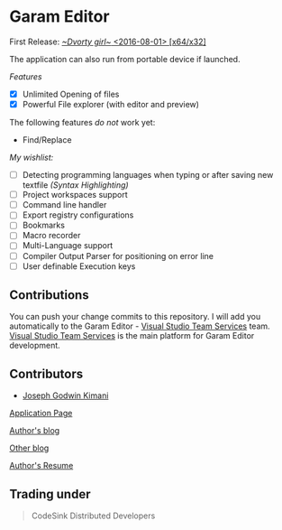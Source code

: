 # Garam Editor

First Release: [_~Dvorty girl~_  <2016-08-01> [x64/x32]](https://garameditor.codeplex.com/)

The application can also run from portable device if launched. 

*Features*

* [x] Unlimited Opening of files
* [x] Powerful File explorer (with editor and preview)

The following features *do not* work yet:

* Find/Replace

*My wishlist:*

* [ ] Detecting programming languages when typing or after saving new textfile *(Syntax Highlighting)*
* [ ] Project workspaces support
* [ ] Command line handler 
* [ ] Export registry configurations
* [ ] Bookmarks
* [ ] Macro recorder
* [ ] Multi-Language support
* [ ] Compiler Output Parser for positioning on error line
* [ ] User definable Execution keys

## Contributions ##

You can push your change commits to this repository. I will add you automatically to the Garam Editor - [Visual Studio Team Services](https://www.visualstudio.com/en-us/products/visual-studio-team-services-vs.aspx) team.
[Visual Studio Team Services](https://www.visualstudio.com/en-us/products/visual-studio-team-services-vs.aspx) is the main platform for Garam Editor development.



## Contributors ##

* [Joseph Godwin Kimani](https://github.com/Gochojr)

[Application Page](http://gochojr.github.io/blogsite/Garam-Editor/)

[Author's blog](http://gochojr.github.io/blogsite)

[Other blog](https://gochojr.herokuapp.com)

[Author's Resume](http://gochojr.github.io)


## Trading under ##


> CodeSink Distributed Developers